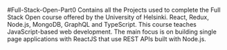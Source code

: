 #Full-Stack-Open-Part0
Contains all the Projects used to complete the Full Stack Open course offered by the University of Helsinki. React, Redux, Node.js, MongoDB, GraphQL and TypeScript. This course teaches JavaScript-based web development. The main focus is on building single page applications with ReactJS that use REST APIs built with Node.js.
